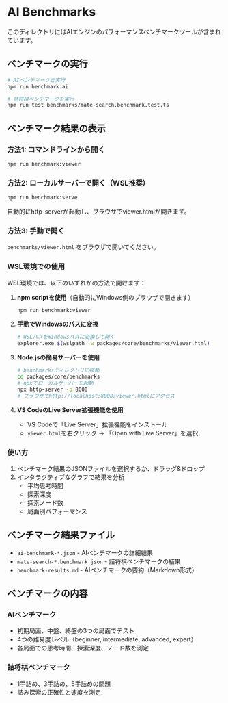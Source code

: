 # AI Benchmarks

このディレクトリにはAIエンジンのパフォーマンスベンチマークツールが含まれています。

## ベンチマークの実行

```bash
# AIベンチマークを実行
npm run benchmark:ai

# 詰将棋ベンチマークを実行
npm run test benchmarks/mate-search.benchmark.test.ts
```

## ベンチマーク結果の表示

### 方法1: コマンドラインから開く
```bash
npm run benchmark:viewer
```

### 方法2: ローカルサーバーで開く（WSL推奨）
```bash
npm run benchmark:serve
```
自動的にhttp-serverが起動し、ブラウザでviewer.htmlが開きます。

### 方法3: 手動で開く
`benchmarks/viewer.html` をブラウザで開いてください。

### WSL環境での使用
WSL環境では、以下のいずれかの方法で開けます：

1. **npm scriptを使用**（自動的にWindows側のブラウザで開きます）
   ```bash
   npm run benchmark:viewer
   ```

2. **手動でWindowsのパスに変換**
   ```bash
   # WSLパスをWindowsパスに変換して開く
   explorer.exe $(wslpath -w packages/core/benchmarks/viewer.html)
   ```

3. **Node.jsの簡易サーバーを使用**
   ```bash
   # benchmarksディレクトリに移動
   cd packages/core/benchmarks
   # npxでローカルサーバーを起動
   npx http-server -p 8000
   # ブラウザでhttp://localhost:8000/viewer.htmlにアクセス
   ```

4. **VS CodeのLive Server拡張機能を使用**
   - VS Codeで「Live Server」拡張機能をインストール
   - `viewer.html`を右クリック → 「Open with Live Server」を選択

### 使い方
1. ベンチマーク結果のJSONファイルを選択するか、ドラッグ&ドロップ
2. インタラクティブなグラフで結果を分析
   - 平均思考時間
   - 探索深度
   - 探索ノード数
   - 局面別パフォーマンス

## ベンチマーク結果ファイル

- `ai-benchmark-*.json` - AIベンチマークの詳細結果
- `mate-search-*.benchmark.json` - 詰将棋ベンチマークの結果
- `benchmark-results.md` - AIベンチマークの要約（Markdown形式）

## ベンチマークの内容

### AIベンチマーク
- 初期局面、中盤、終盤の3つの局面でテスト
- 4つの難易度レベル（beginner, intermediate, advanced, expert）
- 各局面での思考時間、探索深度、ノード数を測定

### 詰将棋ベンチマーク
- 1手詰め、3手詰め、5手詰めの問題
- 詰み探索の正確性と速度を測定